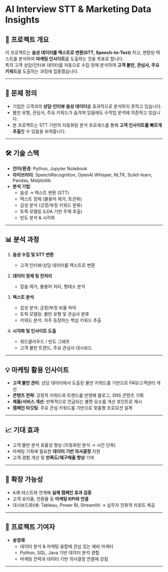 # AI Interview STT & Marketing Data Insights

## 📌 프로젝트 개요
이 프로젝트는 **음성 데이터를 텍스트로 변환(STT, Speech-to-Text)** 하고, 변환된 텍스트를 분석하여 **마케팅 인사이트**를 도출하는 것을 목표로 합니다.  
특히 고객 상담/인터뷰 데이터를 자동으로 수집·정제·분석하여 **고객 불만, 관심사, 주요 키워드**를 도출하는 과정에 집중했습니다.

---

## 🎯 문제 정의
- 기업은 고객과의 **상담·인터뷰 음성 데이터**를 효과적으로 분석하지 못하고 있습니다.  
- 불만 유형, 관심사, 주요 키워드가 숨겨져 있음에도 수작업 분석에 의존하고 있습니다.  
- 본 프로젝트는 STT 기반의 자동화된 분석 프로세스를 통해 **고객 인사이트를 빠르게 추출**할 수 있음을 보여줍니다.

---

## 🛠 기술 스택
- **언어/환경**: Python, Jupyter Notebook  
- **라이브러리**: SpeechRecognition, OpenAI Whisper, NLTK, Scikit-learn, Pandas, Matplotlib  
- **분석 기법**:  
  - 음성 → 텍스트 변환 (STT)  
  - 텍스트 정제 (불용어 제거, 토큰화)  
  - 감성 분석 (긍정/부정 키워드 분류)  
  - 토픽 모델링 (LDA 기반 주제 추출)  
  - 빈도 분석 & 시각화  

---

## 📊 분석 과정
1. **음성 수집 및 STT 변환**  
   - 고객 인터뷰/상담 데이터를 텍스트로 변환  

2. **데이터 정제 및 전처리**  
   - 잡음 제거, 불용어 처리, 형태소 분석  

3. **텍스트 분석**  
   - 감성 분석: 긍정/부정 비율 파악  
   - 토픽 모델링: 불만 유형 및 관심사 분류  
   - 키워드 분석: 자주 등장하는 핵심 키워드 추출  

4. **시각화 및 인사이트 도출**  
   - 워드클라우드 / 빈도 그래프  
   - 고객 불만 트렌드, 주요 관심사 대시보드  

---

## 💡 마케팅 활용 인사이트
- **고객 불만 관리**: 상담 데이터에서 도출된 불만 키워드를 기반으로 FAQ/고객센터 개선  
- **콘텐츠 전략**: 긍정적 키워드와 트렌드를 반영해 블로그, SNS 콘텐츠 기획  
- **제품/서비스 개선**: 반복적으로 언급되는 불편 요소를 개선 포인트로 제시  
- **캠페인 타깃팅**: 주요 관심 키워드를 기반으로 맞춤형 프로모션 설계  

---

## 📈 기대 효과
- 고객 불만 분석 효율성 향상 (자동화된 분석 → 시간 단축)  
- 마케팅 기획에 필요한 **데이터 기반 의사결정** 지원  
- 고객 경험 개선 및 **만족도/재구매율 향상** 기여  

---

## 🔗 확장 가능성
- A/B 테스트와 연계해 **실제 캠페인 효과 검증**  
- 고객 유지율, 전환율 등 **마케팅 KPI와 연결**  
- 대시보드화(예: Tableau, Power BI, Streamlit) → 실무자 친화적 리포트 제공  

---

## 👤 프로젝트 기여자
- **송영재**  
  - 데이터 분석 & 마케팅 융합에 관심 있는 예비 마케터  
  - Python, SQL, Java 기반 데이터 분석 경험  
  - 마케팅 전략과 데이터 기반 의사결정 연결에 강점  

---
